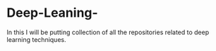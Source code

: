 # Deep-Leaning-
In this I will be putting collection of all the repositories related to deep learning techniques.
